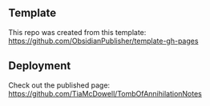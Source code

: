 
## Template
This repo was created from this template:
https://github.com/ObsidianPublisher/template-gh-pages

## Deployment
Check out the published page: https://github.com/TiaMcDowell/TombOfAnnihilationNotes